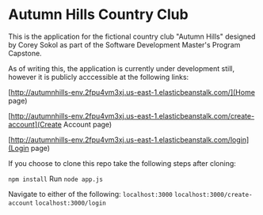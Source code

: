 # Autumn Hills Country Club
This is the application for the fictional country club "Autumn Hills" designed by Corey Sokol as part of the Software Development Master's Program Capstone.

As of writing this, the application is currently under development still, however it is publicly acccessible at the following links:

[http://autumnhills-env.2fpu4vm3xj.us-east-1.elasticbeanstalk.com/](Home page)

[http://autumnhills-env.2fpu4vm3xj.us-east-1.elasticbeanstalk.com/create-account](Create Account page)

[http://autumnhills-env.2fpu4vm3xj.us-east-1.elasticbeanstalk.com/login](Login page)

If you choose to clone this repo take the following steps after cloning:

`npm install`
Run `node app.js`

Navigate to either of the following:
`localhost:3000`
`localhost:3000/create-account`
`localhost:3000/login`